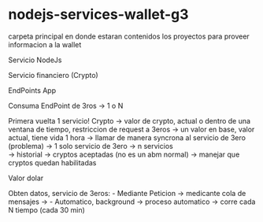 # nodejs-services-wallet-g3
carpeta principal en donde estaran contenidos los proyectos para proveer informacion a la wallet


Servicio NodeJs

Servicio financiero (Crypto)

EndPoints App


Consuma EndPoint de 3ros -> 1 o N

Primera vuelta 1 servicio!
Crypto -> valor de crypto, actual o dentro de una ventana de tiempo, restriccion de request a 3eros
							-> un valor en base, valor actual, tiene vida 1 hora
							-> llamar de manera syncrona al servicio de 3ero (problema) -> 1 solo servicio de 3ero
																						-> n servicios	
	   -> historial
	   -> cryptos aceptadas (no es un abm normal) -> manejar que cryptos quedan habilitadas


Valor dolar

Obten datos, servicio de 3eros:
	- Mediante Peticion			-> medicante cola de mensajes								-> 
	- Automatico, background	-> proceso automatico -> corre cada N tiempo (cada 30 min)
